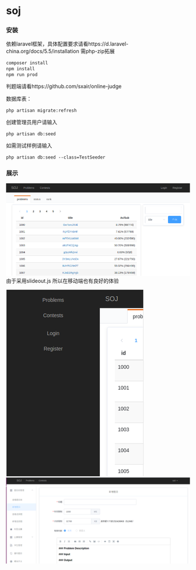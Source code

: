 # soj

### 安装

依赖laravel框架，具体配置要求请看https://d.laravel-china.org/docs/5.5/installation
需php-zip拓展

```
composer install
npm install
npm run prod
```

判题端请看https://github.com/sxair/online-judge

数据库表：
```
php artisan migrate:refresh
```
创建管理员用户请输入
```
php artisan db:seed
```
如需测试样例请输入
```
php artisan db:seed --class=TestSeeder
```

### 展示

![soj](https://github.com/sxair/soj/blob/master/photo/soj.png?raw=true)
由于采用slideout.js 所以在移动端也有良好的体验

![soj](https://github.com/sxair/soj/blob/master/photo/soj-media.png?raw=true)
![soj](https://github.com/sxair/soj/blob/master/photo/soj-admin.png?raw=true)
